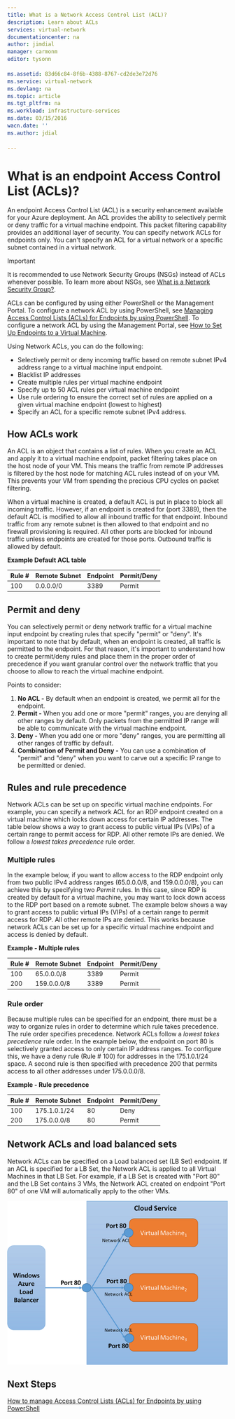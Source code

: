 ```yaml
---
title: What is a Network Access Control List (ACL)?
description: Learn about ACLs
services: virtual-network
documentationcenter: na
author: jimdial
manager: carmonm
editor: tysonn

ms.assetid: 83d66c84-8f6b-4388-8767-cd2de3e72d76
ms.service: virtual-network
ms.devlang: na
ms.topic: article
ms.tgt_pltfrm: na
ms.workload: infrastructure-services
ms.date: 03/15/2016
wacn.date: ''
ms.author: jdial

---
```

# What is an endpoint Access Control List (ACLs)?
An endpoint Access Control List (ACL) is a security enhancement available for your Azure deployment. An ACL provides the ability to selectively permit or deny traffic for a virtual machine endpoint. This packet filtering capability provides an additional layer of security. You can specify network ACLs for endpoints only. You can't specify an ACL for a virtual network or a specific subnet contained in a virtual network.

> [!IMPORTANT]
> It is recommended to use Network Security Groups (NSGs) instead of ACLs whenever possible. To learn more about NSGs, see [What is a Network Security Group?](virtual-networks-nsg.md).
> 
> 

ACLs can be configured by using either PowerShell or the Management Portal. To configure a network ACL by using PowerShell, see [Managing Access Control Lists (ACLs) for Endpoints by using PowerShell](virtual-networks-acl-powershell.md). To configure a network ACL by using the Management Portal, see [How to Set Up Endpoints to a Virtual Machine](../virtual-machines/windows/classic/setup-endpoints.md?toc=%2fvirtual-machines%2fwindows%2fclassic%2ftoc.json).

Using Network ACLs, you can do the following:

* Selectively permit or deny incoming traffic based on remote subnet IPv4 address range to a virtual machine input endpoint.
* Blacklist IP addresses
* Create multiple rules per virtual machine endpoint
* Specify up to 50 ACL rules per virtual machine endpoint
* Use rule ordering to ensure the correct set of rules are applied on a given virtual machine endpoint (lowest to highest)
* Specify an ACL for a specific remote subnet IPv4 address.

## How ACLs work
An ACL is an object that contains a list of rules. When you create an ACL and apply it to a virtual machine endpoint, packet filtering takes place on the host node of your VM. This means the traffic from remote IP addresses is filtered by the host node for matching ACL rules instead of on your VM. This prevents your VM from spending the precious CPU cycles on packet filtering.

When a virtual machine is created, a default ACL is put in place to block all incoming traffic. However, if an endpoint is created for (port 3389), then the default ACL is modified to allow all inbound traffic for that endpoint. Inbound traffic from any remote subnet is then allowed to that endpoint and no firewall provisioning is required. All other ports are blocked for inbound traffic unless endpoints are created for those ports. Outbound traffic is allowed by default.

**Example Default ACL table**

| **Rule #** | **Remote Subnet** | **Endpoint** | **Permit/Deny** |
| --- | --- | --- | --- |
| 100 |0.0.0.0/0 |3389 |Permit |

## Permit and deny
You can selectively permit or deny network traffic for a virtual machine input endpoint by creating rules that specify "permit" or "deny". It's important to note that by default, when an endpoint is created, all traffic is permitted to the endpoint. For that reason, it's important to understand how to create permit/deny rules and place them in the proper order of precedence if you want granular control over the network traffic that you choose to allow to reach the virtual machine endpoint.

Points to consider:

1. **No ACL -** By default when an endpoint is created, we permit all for the endpoint.
2. **Permit -** When you add one or more "permit" ranges, you are denying all other ranges by default. Only packets from the permitted IP range will be able to communicate with the virtual machine endpoint.
3. **Deny -** When you add one or more "deny" ranges, you are permitting all other ranges of traffic by default.
4. **Combination of Permit and Deny -** You can use a combination of "permit" and "deny" when you want to carve out a specific IP range to be permitted or denied.

## Rules and rule precedence
Network ACLs can be set up on specific virtual machine endpoints. For example, you can specify a network ACL for an RDP endpoint created on a virtual machine which locks down access for certain IP addresses. The table below shows a way to grant access to public virtual IPs (VIPs) of a certain range to permit access for RDP. All other remote IPs are denied. We follow a *lowest takes precedence* rule order.

### Multiple rules
In the example below, if you want to allow access to the RDP endpoint only from two public IPv4 address ranges (65.0.0.0/8, and 159.0.0.0/8), you can achieve this by specifying two *Permit* rules. In this case, since RDP is created by default for a virtual machine, you may want to lock down access to the RDP port based on a remote subnet. The example below shows a way to grant access to public virtual IPs (VIPs) of a certain range to permit access for RDP. All other remote IPs are denied. This works because network ACLs can be set up for a specific virtual machine endpoint and access is denied by default.

**Example - Multiple rules**

| **Rule #** | **Remote Subnet** | **Endpoint** | **Permit/Deny** |
| --- | --- | --- | --- |
| 100 |65.0.0.0/8 |3389 |Permit |
| 200 |159.0.0.0/8 |3389 |Permit |

### Rule order
Because multiple rules can be specified for an endpoint, there must be a way to organize rules in order to determine which rule takes precedence. The rule order specifies precedence. Network ACLs follow a *lowest takes precedence* rule order. In the example below, the endpoint on port 80 is selectively granted access to only certain IP address ranges. To configure this, we have a deny rule (Rule \# 100) for addresses in the 175.1.0.1/24 space. A second rule is then specified with precedence 200 that permits access to all other addresses under 175.0.0.0/8.

**Example - Rule precedence**

| **Rule #** | **Remote Subnet** | **Endpoint** | **Permit/Deny** |
| --- | --- | --- | --- |
| 100 |175.1.0.1/24 |80 |Deny |
| 200 |175.0.0.0/8 |80 |Permit |

## Network ACLs and load balanced sets
Network ACLs can be specified on a Load balanced set (LB Set) endpoint. If an ACL is specified for a LB Set, the Network ACL is applied to all Virtual Machines in that LB Set. For example, if a LB Set is created with "Port 80" and the LB Set contains 3 VMs, the Network ACL created on endpoint "Port 80" of one VM will automatically apply to the other VMs.

![Network ACLs and load balanced sets](./media/virtual-networks-acl/IC674733.png)

## Next Steps
[How to manage Access Control Lists (ACLs) for Endpoints by using PowerShell](virtual-networks-acl-powershell.md)

